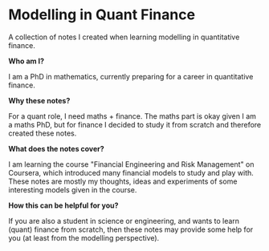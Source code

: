 # Modelling in Quant Finance
A collection of notes I created when learning modelling in quantitative finance.

**Who am I?**

I am a PhD in mathematics, currently preparing for a career in quantitative finance.

**Why these notes?**

For a quant role, I need maths + finance. The maths part is okay given I am a maths PhD, but for finance I decided to study it from scratch and therefore created these notes.

**What does the notes cover?**

I am learning the course "Financial Engineering and Risk Management" on Coursera, which introduced many financial models to study and play with. These notes are mostly my thoughts, ideas and experiments of some interesting models given in the course. 

**How this can be helpful for you?**

If you are also a student in science or engineering, and wants to learn (quant) finance from scratch, then these notes may provide some help for you (at least from the modelling perspective).   
